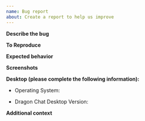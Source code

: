 ```yaml
---
name: Bug report
about: Create a report to help us improve
---
```


**Describe the bug**

<!-- A clear and concise description of what the bug is. -->

**To Reproduce**

<!-- Clear steps to reproduce the issue. -->

**Expected behavior**

<!-- A clear and concise description of what you expected to happen. -->

**Screenshots**

<!-- If applicable, add screenshots to help explain your problem. -->

**Desktop (please complete the following information):**

- Operating System:
<!-- (Platform and Version) e.g. macOS 10.13.6 / Windows 10 (1803) / Ubuntu 18.04 x64 -->
- Dragon Chat Desktop Version:
<!-- e.g. 5.2.0 -->

**Additional context**

<!-- Add any other context about the problem here. -->
